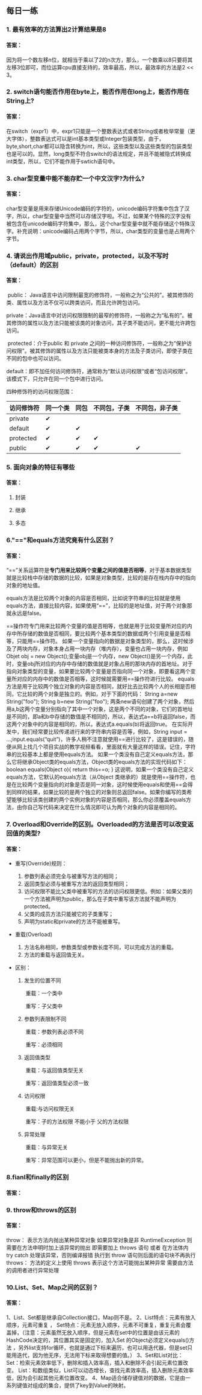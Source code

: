 ## 每日一练

### 1. 最有效率的方法算出2计算结果是8

#### 答案：

​	因为将一个数左移n位，就相当于乘以了2的n次方，那么，一个数乘以8只要将其左移3位即可，而位运算cpu直接支持的，效率最高，所以，最效率的方法是2 << 3。

### 2. switch语句能否作用在byte上，能否作用在long上，能否作用在String上? 

#### 答案：

​	在switch（expr1）中，expr1只能是一个整数表达式或者String或者枚举常量（更大字体），整数表达式可以是int基本类型或Integer包装类型，由于，byte,short,char都可以隐含转换为int，所以，这些类型以及这些类型的包装类型也是可以的。显然，long类型不符合switch的语法规定，并且不能被隐式转换成int类型，所以，它们不能作用于swtich语句中。

### 3. char型变量中能不能存贮一个中文汉字?为什么? 

#### 答案：

​	char型变量是用来存储Unicode编码的字符的，unicode编码字符集中包含了汉字，所以，char型变量中当然可以存储汉字啦。不过，如果某个特殊的汉字没有被包含在unicode编码字符集中，那么，这个char型变量中就不能存储这个特殊汉字。补充说明：unicode编码占用两个字节，所以，char类型的变量也是占用两个字节。

### 4. 请说出作用域public，private，protected，以及不写时（default）的区别 

#### 答案：

​	public： Java语言中访问限制最宽的修饰符，一般称之为“公共的”。被其修饰的类、属性以及方法不仅可以跨类访问，而且允许跨包访问。

​	private：Java语言中对访问权限限制的最窄的修饰符，一般称之为“私有的”。被其修饰的属性以及方法只能被该类的对象访问，其子类不能访问，更不能允许跨包访问。

​	protected：介于public 和 private 之间的一种访问修饰符，一般称之为“保护访问权限”。被其修饰的属性以及方法只能被类本身的方法及子类访问，即使子类在不同的包中也可以访问。

​	default：即不加任何访问修饰符，通常称为“默认访问权限“或者“包访问权限”。该模式下，只允许在同一个包中进行访问。

​四种修饰符的访问权限范围：​​

| 访问修饰符 | 同一个类 | 同包 | 不同包，子类 | 不同包，非子类 |
| ---------- | -------- | ---- | ------------ | -------------- |
| private    | ✔        |      |              |                |
| default    | ✔        | ✔    |              |                |
| protected  | ✔        | ✔    | ✔            |                |
| public     | ✔        | ✔    | ✔            | ✔              |

### 5. 面向对象的特征有哪些

#### 答案：

1. 封装

2. 继承
3. 多态

### 6."=="和equals方法究竟有什么区别？

#### 答案：

​	“==”关系运算符是**专门用来比较两个变量之间的值是否相等**，对于基本数据类型就是比较栈中存储的数据的比较，如果是对象类型，比较的是存在栈内存中的指向对象的地址值。

​	equals方法是比较两个对象的内容是否相同，比如说字符串的比较就是使用equals方法，直接比较内容，如果使用“==”，比较的是地址值，对于两个对象那就永远是false。

==操作符专门用来比较两个变量的值是否相等，也就是用于比较变量所对应的内存中所存储的数值是否相同，要比较两个基本类型的数据或两个引用变量是否相等，只能用==操作符。
如果一个变量指向的数据是对象类型的，那么，这时候涉及了两块内存，对象本身占用一块内存（堆内存），变量也占用一块内存，例如Objet  obj  =  new  Object();变量obj是一个内存，new  Object()是另一个内存，此时，变量obj所对应的内存中存储的数值就是对象占用的那块内存的首地址。对于指向对象类型的变量，如果要比较两个变量是否指向同一个对象，即要看这两个变量所对应的内存中的数值是否相等，这时候就需要用==操作符进行比较。
equals方法是用于比较两个独立对象的内容是否相同，就好比去比较两个人的长相是否相同，它比较的两个对象是独立的。例如，对于下面的代码：
String a=new String("foo");
String b=new String("foo");
两条new语句创建了两个对象，然后用a,b这两个变量分别指向了其中一个对象，这是两个不同的对象，它们的首地址是不同的，即a和b中存储的数值是不相同的，所以，表达式a==b将返回false，而这两个对象中的内容是相同的，所以，表达式a.equals(b)将返回true。
在实际开发中，我们经常要比较传递进行来的字符串内容是否等，例如，String  input  =  …;input.equals(“quit”)，许多人稍不注意就使用==进行比较了，这是错误的，随便从网上找几个项目实战的教学视频看看，里面就有大量这样的错误。记住，字符串的比较基本上都是使用equals方法。
如果一个类没有自己定义equals方法，那么它将继承Object类的equals方法，Object类的equals方法的实现代码如下：
boolean equals(Object o){
return this==o;
}
这说明，如果一个类没有自己定义equals方法，它默认的equals方法（从Object  类继承的）就是使用==操作符，也是在比较两个变量指向的对象是否是同一对象，这时候使用equals和使用==会得到同样的结果，如果比较的是两个独立的对象则总返回false。如果你编写的类希望能够比较该类创建的两个实例对象的内容是否相同，那么你必须覆盖equals方法，由你自己写代码来决定在什么情况即可认为两个对象的内容是相同的。

### 7. Overload和Override的区别。Overloaded的方法是否可以改变返回值的类型?

#### 答案：

- 重写(Override)规则：
  1. 参数列表必须完全与被重写方法的相同；
  2. 返回类型必须与被重写方法的返回类型相同；
  3. 访问权限不能比父类中被重写的方法的访问权限更低。例如：如果父类的一个方法被声明为public，那么在子类中重写该方法就不能声明为protected。
  4. 父类的成员方法只能被它的子类重写；
  5. 声明为static和private的方法不能被重写。
- 重载(Overload)
  1. 方法名称相同，参数类型或参数长度不同，可以完成方法的重载。
  2. 方法的重载与返回值无关。


- 区别：

  1. 发生的位置不同

     ​	重载：一个类中

     ​	重写：子父类中

  2. 参数列表限制不同

     ​	重载：参数列表必须不同

     ​	重写：必须相同

  3. 返回值类型

     ​	重载：与返回值类型无关

     ​	重写：返回值类型必须一致

  4. 访问权限

     ​	重载:与访问权限无关

     ​	重写：子的方法权限 不能小于 父的方法权限

  5. 异常处理

     ​	重载：与异常无关

     ​	重写：异常范围可以更小，但是不能抛出新的异常。

### 8.fianl和finally的区别

#### 答案：

### 9. throw和throws的区别

#### 答案：

throw：
表示方法内抛出某种异常对象
如果异常对象是非 RuntimeException 则需要在方法申明时加上该异常的抛出 即需要加上 throws 语句 或者 在方法体内 try catch 处理该异常，否则编译报错
执行到 throw 语句则后面的语句块不再执行
throws：
方法的定义上使用 throws 表示这个方法可能抛出某种异常
需要由方法的调用者进行异常处理

### 10.List、Set、Map之间的区别？

#### 答案：

1、List、Set都是继承自Collection接口，Map则不是。
2、List特点：元素有放入顺序，元素可重复 ，
   Set特点：元素无放入顺序，元素不可重复，重复元素会覆盖掉，（注意：元素虽然无放入顺序，但是元素在set中的位置是由该元素的HashCode决定的，其位置其实是固定的，加入Set 的Object必须定义equals()方法 ，另外list支持for循环，也就是通过下标来遍历，也可以用迭代器，但是set只能用迭代，因为他无序，无法用下标来取得想要的值。） 
3、Set和List对比： 
   Set：检索元素效率低下，删除和插入效率高，插入和删除不会引起元素位置改变。 
   List：和数组类似，List可以动态增长，查找元素效率高，插入删除元素效率低，因为会引起其他元素位置改变。 
4、Map适合储存键值对的数据，它是由一系列键值对组成的集合，提供了key到Value的映射。